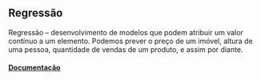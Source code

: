 ## Regressão
Regressão – desenvolvimento de modelos que podem atribuir um valor contínuo a um elemento. Podemos prever o preço de um imóvel, altura de uma pessoa, 
quantidade de vendas de um produto, e assim por diante.
#### [Documentação](https://scikit-learn.org/stable/supervised_learning.html#supervised-learning)
